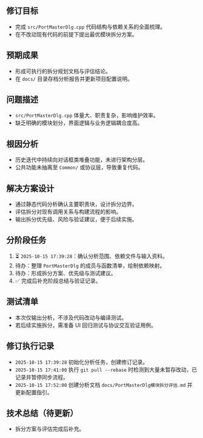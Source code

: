 ## 修订目标
- 完成 `src/PortMasterDlg.cpp` 代码结构与依赖关系的全面梳理。
- 在不改动现有代码的前提下提出最优模块拆分方案。

## 预期成果
- 形成可执行的拆分规划文档与评估结论。
- 在 `docs/` 目录存档分析报告并更新项目配置说明。

## 问题描述
- `src/PortMasterDlg.cpp` 体量大、职责复杂，影响维护效率。
- 缺乏明确的模块划分，界面逻辑与业务逻辑耦合度高。

## 根因分析
- 历史迭代中持续向对话框类堆叠功能，未进行架构分层。
- 公共功能未抽离至 `Common/` 或协议层，导致重复代码。

## 解决方案设计
- 通过静态代码分析确认主要职责块，设计拆分边界。
- 评估拆分对现有调用关系与构建流程的影响。
- 输出拆分优先级、风险与验证建议，便于后续实施。

## 分阶段任务
1. ⏳ `2025-10-15 17:39:28`：确认分析范围、依赖文件与输入资料。
2. 待办：整理 `PortMasterDlg` 的成员与函数清单，绘制依赖映射。
3. 待办：形成拆分方案、优先级与测试建议。
4. ✅ 完成后补充阶段总结与验证记录。

## 测试清单
- 本次仅输出分析，不涉及代码改动与编译测试。
- 若后续实施拆分，需准备 UI 回归测试与协议交互验证用例。

## 修订执行记录
- `2025-10-15 17:39:28` 初始化分析任务，创建修订记录。
- `2025-10-15 17:41:00` 执行 `git pull --rebase` 时检测到大量未暂存改动，已记录并暂停同步流程。
- `2025-10-15 17:52:00` 创建分析文档 `docs/PortMasterDlg模块拆分评估.md` 并更新配置指引。

## 技术总结（待更新）
- 拆分方案与评估完成后补充。
